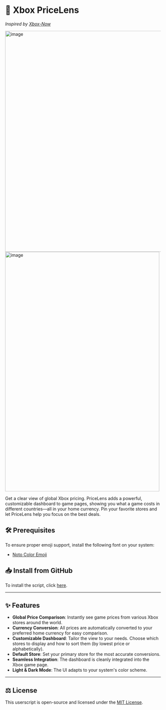 # 🔭 Xbox PriceLens

*Inspired by [Xbox-Now](https://www.xbox-now.com)*

<img width="1398" height="712" alt="image" src="https://github.com/user-attachments/assets/0a187c6a-ffa4-44de-9e06-02b9837a4fd7" />

<img width="499" height="772" alt="image" src="https://github.com/user-attachments/assets/8fe5c53a-5e78-466c-a84d-988625b257b3" />

Get a clear view of global Xbox pricing. PriceLens adds a powerful, customizable dashboard to game pages, showing you what a game costs in different countries—all in your home currency. Pin your favorite stores and let PriceLens help you focus on the best deals.

## **🛠 Prerequisites**

To ensure proper emoji support, install the following font on your system:

- [Noto Color Emoji](https://fonts.google.com/noto/specimen/Noto+Color+Emoji)

## 📥 Install from GitHub

To install the script, click [here](https://raw.githubusercontent.com/sinazadeh/userscripts/refs/heads/main/Xbox_PriceLens.user.js).

---

## ✨ Features

-   **Global Price Comparison**: Instantly see game prices from various Xbox stores around the world.
-   **Currency Conversion**: All prices are automatically converted to your preferred home currency for easy comparison.
-   **Customizable Dashboard**: Tailor the view to your needs. Choose which stores to display and how to sort them (by lowest price or alphabetically).
-   **Default Store**: Set your primary store for the most accurate conversions.
-   **Seamless Integration**: The dashboard is cleanly integrated into the Xbox game page.
-   **Light & Dark Mode**: The UI adapts to your system's color scheme.

---

## ⚖️ License

This userscript is open-source and licensed under the [MIT License](https://opensource.org/licenses/MIT).
